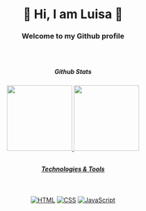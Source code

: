 <h1 align="center">🫧 Hi, I am Luisa 🫧</h1>
<h3 align="center">Welcome to my Github profile</h3>
<div style="display: inline_block"><br>
  
##
<h5 align="center"> Github Stats</h5>
<div align="center">
  <a href="https://github.com/luhvilares">
  <img height="150em" src="https://github-readme-stats.vercel.app/api?username=luhvilares&show_icons=true&theme=ocean_dark&include_all_commits=true&count_private=true"/>
  <img height="150em" src="https://github-readme-stats.vercel.app/api/top-langs/?username=luhvilares&layout=compact&langs_count=7&theme=ocean_dark"/>
</div>
  
 ##
  
<h5 align="center">Technologies & Tools</h5>
<div style="display: inline_block"><br>
    
<div align="center">
  
  [![HTML](https://img.shields.io/badge/HTML-%23FFac45.svg?&style=for-the-badge&logo=html5&logoColor=white&color=orange)](https://github.com/luhvilares)
  [![CSS](https://img.shields.io/badge/CSS-%23FFac45.svg?&style=for-the-badge&logo=css3&logoColor=white&color=blue)](https://github.com/luhvilares)
  [![JavaScript](https://img.shields.io/badge/JAVASCRIPT-%23FFac45.svg?&style=for-the-badge&logo=javascript&logoColor=white&color=yellow)](https://github.com/luhvilares) 

  </div>
